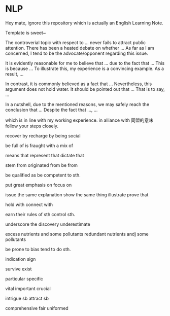 # NLP
Hey mate, ignore this repository which is actually an English Learning Note.

Template is sweet~

The controverial topic with respect to ... never fails to attract public attention.
There has been a heated debate on whether ...
As far as I am concerned, I tend to be the advocate/opponent regarding this issue.

It is evidently reasonable for me to believe that ... due to the fact that ...
This is because ...
To illustrate this, my experience is a convincing example.
As a result, ...

In contrast, it is commonly believed as a fact that ...
Nevertheless, this argument does not hold water.
It should be pointed out that ...
That is to say, ...

In a nutshell, due to the mentioned reasons, we may safely reach the conclusion that ...
Despite the fact that ..., ...




which is in line with my working experience.
in alliance with 同盟的意味
follow your steps closely.

recover by
recharge by being social

be full of 
is fraught with a mix of

means that
represent that
dictate that

stem from
originated from
be from

be qualified as 
be competent to sth.

put great emphasis on 
focus on

issue the same explanation
show the same thing
illustrate
prove that

hold with 
connect with

earn their rules of sth
control sth.

underscore the discovery
underestimate

excess nutrients and some pollutants
redundant nutrients andj some pollutants

be prone to bias
tend to do sth.

indication
sign

survive
exist

particular
specific

vital
important
crucial

intrigue sb
attract sb

comprehensive
fair
uniformed


